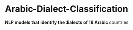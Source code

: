 # Arabic-Dialect-Classification

<b>NLP models that identify the dialects of 18 Arabic </b>
countries
